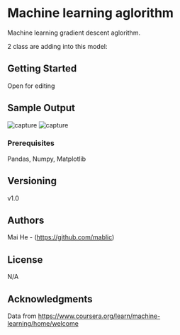 # Machine learning aglorithm

Machine learning gradient descent aglorithm.

2 class are adding into this model:

## Getting Started

Open for editing

## Sample Output

![capture](https://user-images.githubusercontent.com/19805677/52031774-c0109880-24e3-11e9-83aa-3c2189016038.JPG)
![capture](https://user-images.githubusercontent.com/19805677/52612604-18cf2200-2e50-11e9-894a-b0e8f6b70d98.JPG)

### Prerequisites

Pandas, Numpy, Matplotlib

## Versioning

v1.0

## Authors

Mai He - (https://github.com/mablic)

## License

N/A

## Acknowledgments

Data from
https://www.coursera.org/learn/machine-learning/home/welcome

